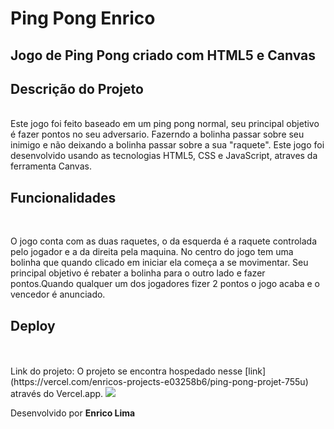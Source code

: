 # Ping Pong Enrico #

## Jogo de Ping Pong criado com HTML5 e Canvas ##

## Descrição do Projeto ##
<br>
Este jogo foi feito baseado em um ping pong normal, seu principal objetivo é fazer pontos no seu adversario.
Fazerndo a bolinha passar sobre seu inimigo e não deixando a bolinha passar sobre a sua "raquete".
Este jogo foi desenvolvido usando as tecnologias HTML5, CSS e JavaScript, atraves da ferramenta Canvas.

## Funcionalidades ##
<br>
<p>O jogo conta com as duas raquetes, o da esquerda é a raquete controlada pelo jogador e a da direita pela maquina. No centro do jogo tem uma bolinha que quando
clicado em iniciar ela começa a se movimentar.
Seu principal objetivo é rebater a bolinha para o outro lado e fazer pontos.Quando qualquer um dos jogadores fizer 2 pontos o jogo acaba e o vencedor é anunciado.</p>


## Deploy ##
<br>
<br>
Link do projeto: O projeto se encontra hospedado nesse [link](https://vercel.com/enricos-projects-e03258b6/ping-pong-projet-755u) através do Vercel.app.

<img src="assets/RicoPP.jpg">


Desenvolvido por **Enrico Lima**
